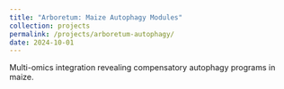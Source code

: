 ```yaml
---
title: "Arboretum: Maize Autophagy Modules"
collection: projects
permalink: /projects/arboretum-autophagy/
date: 2024-10-01
---
```


Multi-omics integration revealing compensatory autophagy programs in maize.

